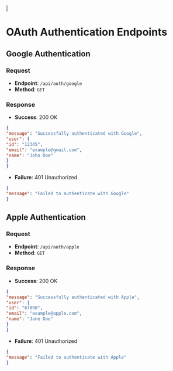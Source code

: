 |
# OAuth Authentication Endpoints

## Google Authentication

### Request
- **Endpoint**: `/api/auth/google`
- **Method**: `GET`

### Response
- **Success**: 200 OK
```json
{
"message": "Successfully authenticated with Google",
"user": {
"id": "12345",
"email": "example@gmail.com",
"name": "John Doe"
}
}
```

- **Failure**: 401 Unauthorized
```json
{
"message": "Failed to authenticate with Google"
}
```

## Apple Authentication

### Request
- **Endpoint**: `/api/auth/apple`
- **Method**: `GET`

### Response
- **Success**: 200 OK
```json
{
"message": "Successfully authenticated with Apple",
"user": {
"id": "67890",
"email": "example@apple.com",
"name": "Jane Doe"
}
}
```

- **Failure**: 401 Unauthorized
```json
{
"message": "Failed to authenticate with Apple"
}
```